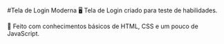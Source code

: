 #Tela de Login Moderna
🖥️ Tela de Login criado para teste de habilidades.

🎲 Feito com conhecimentos básicos de HTML, CSS e um pouco de JavaScript.
